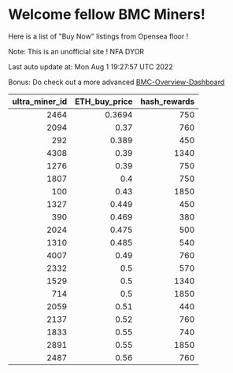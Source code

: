 # Welcome fellow BMC Miners!
Here is a list of "Buy Now" listings from Opensea floor !

Note: This is an unofficial site ! NFA DYOR

Last auto update at: Mon Aug  1 19:27:57 UTC 2022

Bonus: Do check out a more advanced [BMC-Overview-Dashboard](https://dune.com/defifunk/BMC-Overview-Dashboard)


|   ultra_miner_id |   ETH_buy_price |   hash_rewards |
|-----------------:|----------------:|---------------:|
|             2464 |          0.3694 |            750 |
|             2094 |          0.37   |            760 |
|              292 |          0.389  |            450 |
|             4308 |          0.39   |           1340 |
|             1276 |          0.39   |            750 |
|             1807 |          0.4    |            750 |
|              100 |          0.43   |           1850 |
|             1327 |          0.449  |            450 |
|              390 |          0.469  |            380 |
|             2024 |          0.475  |            500 |
|             1310 |          0.485  |            540 |
|             4007 |          0.49   |            760 |
|             2332 |          0.5    |            570 |
|             1529 |          0.5    |           1340 |
|              714 |          0.5    |           1850 |
|             2059 |          0.51   |            440 |
|             2137 |          0.52   |            760 |
|             1833 |          0.55   |            740 |
|             2891 |          0.55   |           1850 |
|             2487 |          0.56   |            760 |
